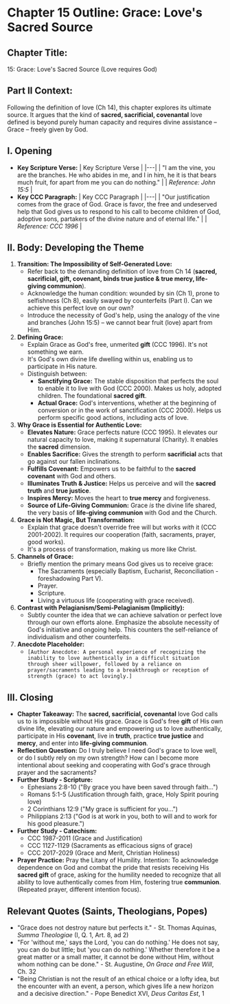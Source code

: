 # Chapter 15 Outline: Grace: Love's Sacred Source

## Chapter Title:
15: Grace: Love's Sacred Source (Love requires God)

## Part II Context:
Following the definition of love (Ch 14), this chapter explores its ultimate source. It argues that the kind of **sacred, sacrificial, covenantal** love defined is beyond purely human capacity and requires divine assistance – Grace – freely given by God.

## I. Opening

*   **Key Scripture Verse:**
    | Key Scripture Verse |
    |---|
    | "I am the vine, you are the branches. He who abides in me, and I in him, he it is that bears much fruit, for apart from me you can do nothing." |
    | *Reference: John 15:5* |
*   **Key CCC Paragraph:**
    | Key CCC Paragraph |
    |---|
    | "Our justification comes from the grace of God. Grace is favor, the free and undeserved help that God gives us to respond to his call to become children of God, adoptive sons, partakers of the divine nature and of eternal life." |
    | *Reference: CCC 1996* |

## II. Body: Developing the Theme

1.  **Transition: The Impossibility of Self-Generated Love:**
    *   Refer back to the demanding definition of love from Ch 14 (**sacred, sacrificial, gift, covenant, binds true justice & true mercy, life-giving communion**).
    *   Acknowledge the human condition: wounded by sin (Ch 1), prone to selfishness (Ch 8), easily swayed by counterfeits (Part I). Can we achieve this perfect love on our own?
    *   Introduce the necessity of God's help, using the analogy of the vine and branches (John 15:5) – we cannot bear fruit (love) apart from Him.
2.  **Defining Grace:**
    *   Explain Grace as God's free, unmerited **gift** (CCC 1996). It's not something we earn.
    *   It's God's own divine life dwelling within us, enabling us to participate in His nature.
    *   Distinguish between:
        *   **Sanctifying Grace:** The stable disposition that perfects the soul to enable it to live with God (CCC 2000). Makes us holy, adopted children. The foundational **sacred gift**.
        *   **Actual Grace:** God's interventions, whether at the beginning of conversion or in the work of sanctification (CCC 2000). Helps us perform specific good actions, including acts of love.
3.  **Why Grace is Essential for Authentic Love:**
    *   **Elevates Nature:** Grace perfects nature (CCC 1995). It elevates our natural capacity to love, making it supernatural (Charity). It enables the **sacred** dimension.
    *   **Enables Sacrifice:** Gives the strength to perform **sacrificial** acts that go against our fallen inclinations.
    *   **Fulfills Covenant:** Empowers us to be faithful to the **sacred covenant** with God and others.
    *   **Illuminates Truth & Justice:** Helps us perceive and will the **sacred truth** and **true justice**.
    *   **Inspires Mercy:** Moves the heart to **true mercy** and forgiveness.
    *   **Source of Life-Giving Communion:** Grace *is* the divine life shared, the very basis of **life-giving communion** with God and the Church.
4.  **Grace is Not Magic, But Transformation:**
    *   Explain that grace doesn't override free will but works *with* it (CCC 2001-2002). It requires our cooperation (faith, sacraments, prayer, good works).
    *   It's a process of transformation, making us more like Christ.
5.  **Channels of Grace:**
    *   Briefly mention the primary means God gives us to receive grace:
        *   The Sacraments (especially Baptism, Eucharist, Reconciliation - foreshadowing Part V).
        *   Prayer.
        *   Scripture.
        *   Living a virtuous life (cooperating with grace received).
6.  **Contrast with Pelagianism/Semi-Pelagianism (Implicitly):**
    *   Subtly counter the idea that we can achieve salvation or perfect love through our own efforts alone. Emphasize the absolute necessity of God's initiative and ongoing help. This counters the self-reliance of individualism and other counterfeits.
7.  **Anecdote Placeholder:**
    *   `[Author Anecdote: A personal experience of recognizing the inability to love authentically in a difficult situation through sheer willpower, followed by a reliance on prayer/sacraments leading to a breakthrough or reception of strength (grace) to act lovingly.]`

## III. Closing

*   **Chapter Takeaway:** The **sacred, sacrificial, covenantal** love God calls us to is impossible without His grace. Grace is God's free **gift** of His own divine life, elevating our nature and empowering us to love authentically, participate in His **covenant**, live in **truth**, practice **true justice** and **mercy**, and enter into **life-giving communion**.
*   **Reflection Question:** Do I truly believe I need God's grace to love well, or do I subtly rely on my own strength? How can I become more intentional about seeking and cooperating with God's grace through prayer and the sacraments?
*   **Further Study - Scripture:**
    *   Ephesians 2:8-10 ("By grace you have been saved through faith...")
    *   Romans 5:1-5 (Justification through faith, grace, Holy Spirit pouring love)
    *   2 Corinthians 12:9 ("My grace is sufficient for you...")
    *   Philippians 2:13 ("God is at work in you, both to will and to work for his good pleasure.")
*   **Further Study - Catechism:**
    *   CCC 1987-2011 (Grace and Justification)
    *   CCC 1127-1129 (Sacraments as efficacious signs of grace)
    *   CCC 2017-2029 (Grace and Merit, Christian Holiness)
*   **Prayer Practice:** Pray the Litany of Humility. Intention: To acknowledge dependence on God and combat the pride that resists receiving His **sacred gift** of grace, asking for the humility needed to recognize that all ability to love authentically comes from Him, fostering true **communion**. (Repeated prayer, different intention focus).

## Relevant Quotes (Saints, Theologians, Popes)

*   "Grace does not destroy nature but perfects it." - St. Thomas Aquinas, *Summa Theologiae* (I, Q. 1, Art. 8, ad 2)
*   "For 'without me,' says the Lord, 'you can do nothing.' He does not say, you can do but little; but 'you can do nothing.' Whether therefore it be a great matter or a small matter, it cannot be done without Him, without whom nothing can be done." - St. Augustine, *On Grace and Free Will*, Ch. 32
*   "Being Christian is not the result of an ethical choice or a lofty idea, but the encounter with an event, a person, which gives life a new horizon and a decisive direction." - Pope Benedict XVI, *Deus Caritas Est*, 1
